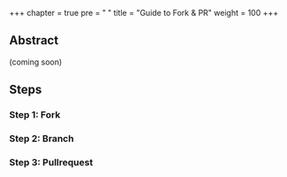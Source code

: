 +++
chapter = true
pre = "<b><i class='fas fa-clone'></i> </b>"
title = "Guide to Fork & PR"
weight = 100
+++

## Abstract

(coming soon)

## Steps
### Step 1: Fork
### Step 2: Branch
### Step 3: Pullrequest